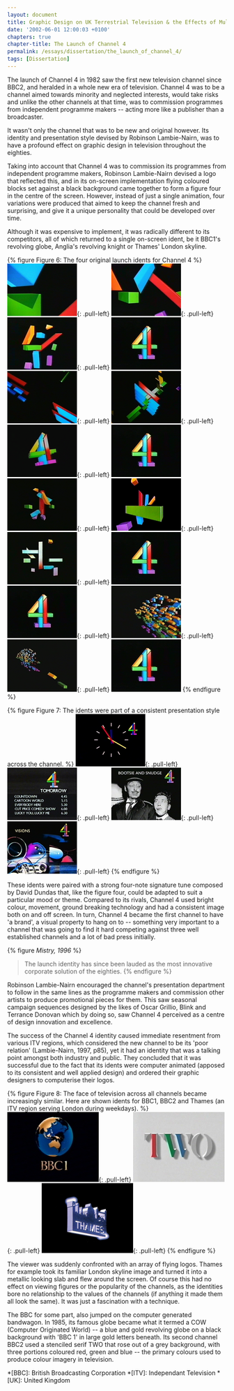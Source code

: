 ```yaml
---
layout: document
title: Graphic Design on UK Terrestrial Television & the Effects of Multi-Channel Growth
date: '2002-06-01 12:00:03 +0100'
chapters: true
chapter-title: The Launch of Channel 4
permalink: /essays/dissertation/the_launch_of_channel_4/
tags: [Dissertation]
---
```

The launch of Channel 4 in 1982 saw the first new television channel since BBC2, and heralded in a whole new era of television. Channel 4 was to be a channel aimed towards minority and neglected interests, would take risks and unlike the other channels at that time, was to commission programmes from independent programme makers -- acting more like a publisher than a broadcaster.

It wasn't only the channel that was to be new and original however. Its identity and presentation style devised by Robinson Lambie-Nairn, was to have a profound effect on graphic design in television throughout the eighties.

Taking into account that Channel 4 was to commission its programmes from independent programme makers, Robinson Lambie-Nairn devised a logo that reflected this, and in its on-screen implementation flying coloured blocks set against a black background came together to form a figure four in the centre of the screen. However, instead of just a single animation, four variations were produced that aimed to keep the channel fresh and surprising, and give it a unique personality that could be developed over time.

Although it was expensive to implement, it was radically different to its competitors, all of which returned to a single on-screen ident, be it BBC1's revolving globe, Anglia's revolving knight or Thames' London skyline.

{% figure Figure 6: The four original launch idents for Channel 4 %}
![Channel Four launch ident 1](/assets/images/essays/dissertation/figure-6a.png){: .pull-left}
![Channel Four launch ident 1](/assets/images/essays/dissertation/figure-6b.png){: .pull-left}
![Channel Four launch ident 1](/assets/images/essays/dissertation/figure-6c.png){: .pull-left}
![Channel Four launch ident 1](/assets/images/essays/dissertation/figure-6d.png)<br/>
![Channel Four launch ident 2](/assets/images/essays/dissertation/figure-6e.png){: .pull-left}
![Channel Four launch ident 2](/assets/images/essays/dissertation/figure-6f.png){: .pull-left}
![Channel Four launch ident 2](/assets/images/essays/dissertation/figure-6g.png){: .pull-left}
![Channel Four launch ident 2](/assets/images/essays/dissertation/figure-6d.png)<br/>
![Channel Four launch ident 3](/assets/images/essays/dissertation/figure-6h.png){: .pull-left}
![Channel Four launch ident 3](/assets/images/essays/dissertation/figure-6i.png){: .pull-left}
![Channel Four launch ident 3](/assets/images/essays/dissertation/figure-6j.png){: .pull-left}
![Channel Four launch ident 3](/assets/images/essays/dissertation/figure-6d.png)<br/>
![Channel Four launch ident 4](/assets/images/essays/dissertation/figure-6d.png){: .pull-left}
![Channel Four launch ident 4](/assets/images/essays/dissertation/figure-6k.png){: .pull-left}
![Channel Four launch ident 4](/assets/images/essays/dissertation/figure-6l.png){: .pull-left}
![Channel Four launch ident 4](/assets/images/essays/dissertation/figure-6d.png)
{% endfigure %}

{% figure Figure 7: The idents were part of a consistent presentation style across the channel. %}
![Channel Four clock](/assets/images/essays/dissertation/figure-7a.png){: .pull-left}
![Channel Four programme menu](/assets/images/essays/dissertation/figure-7b.png){: .pull-left}
![Channel Four promotion slide](/assets/images/essays/dissertation/figure-7c.png){: .pull-left}
![Channel Four promotion slide](/assets/images/essays/dissertation/figure-7d.png){: .pull-left}
{% endfigure %}

These idents were paired with a strong four-note signature tune composed by David Dundas that, like the figure four, could be adapted to suit a particular mood or theme. Compared to its rivals, Channel 4 used bright colour, movement, ground breaking technology and had a consistent image both on and off screen. In turn, Channel 4 became the first channel to have 'a brand', a visual property to hang on to -- something very important to a channel that was going to find it hard competing against three well established channels and a lot of bad press initially.

{% figure <cite>Mistry, 1996</cite> %}
> The launch identity has since been lauded as the most innovative corporate solution of the eighties.
{% endfigure %}

Robinson Lambie-Nairn encouraged the channel's presentation department to follow in the same lines as the programme makers and commission other artists to produce promotional pieces for them. This saw seasonal campaign sequences designed by the likes of Oscar Grillio, Blink and Terrance Donovan which by doing so, saw Channel 4 perceived as a centre of design innovation and excellence.

The success of the Channel 4 identity caused immediate resentment from various ITV regions, which considered the new channel to be its 'poor relation' (Lambie-Nairn, 1997, p85), yet it had an identity that was a talking point amongst both industry and public. They concluded that it was successful due to the fact that its idents were computer animated (apposed to its consistent and well applied design) and ordered their graphic designers to computerise their logos.

{% figure Figure 8: The face of television across all channels became increasingly similar. Here are shown idents for BBC1, BBC2 and Thames (an ITV region serving London during weekdays). %}
![BBC One ident, 1985](/assets/images/essays/dissertation/figure-8a.png){: .pull-left}
![BBC Two ident, 1986](/assets/images/essays/dissertation/figure-8b.png){: .pull-left}
![Thames Television ident](/assets/images/essays/dissertation/figure-8c.png){: .pull-left}
{% endfigure %}

The viewer was suddenly confronted with an array of flying logos. Thames for example took its familiar London skyline image and turned it into a metallic looking slab and flew around the screen. Of course this had no effect on viewing figures or the popularity of the channels, as the identities bore no relationship to the values of the channels (if anything it made them all look the same). It was just a fascination with a technique.

The BBC for some part, also jumped on the computer generated bandwagon. In 1985, its famous globe became what it termed a COW (Computer Originated World) -- a blue and gold revolving globe on a black background with 'BBC 1' in large gold letters beneath. Its second channel BBC2 used a stenciled serif TWO that rose out of a grey background, with three portions coloured red, green and blue -- the primary colours used to produce colour imagery in television.

*[BBC]: British Broadcasting Corporation
*[ITV]: Independant Television
*[UK]: United Kingdom
